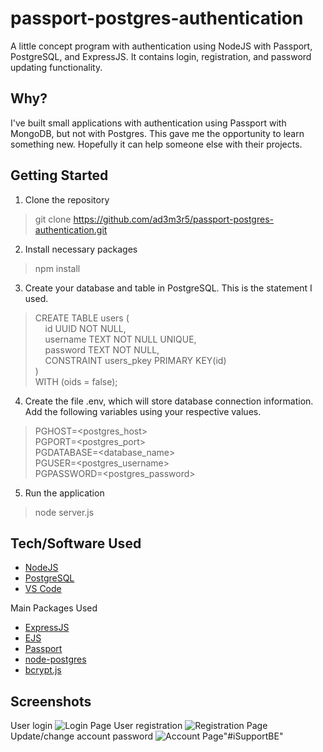 # passport-postgres-authentication
A little concept program with authentication using NodeJS with Passport, PostgreSQL, and ExpressJS. It contains login, registration, and password updating functionality.

## Why?
I've built small applications with authentication using Passport with MongoDB, but not with Postgres. This gave me the opportunity to learn something new. Hopefully it can help someone else with their projects.

## Getting Started

 1. Clone the repository

 > git clone https://github.com/ad3m3r5/passport-postgres-authentication.git

 2. Install necessary packages
 
>  npm install

3. Create your database and table in PostgreSQL. This is the statement I used.

> CREATE TABLE users (  
	&nbsp;&nbsp;&nbsp;&nbsp;id UUID NOT NULL,  
	&nbsp;&nbsp;&nbsp;&nbsp;username TEXT NOT NULL UNIQUE,  
	&nbsp;&nbsp;&nbsp;&nbsp;password TEXT NOT NULL,  
	&nbsp;&nbsp;&nbsp;&nbsp;CONSTRAINT users_pkey PRIMARY KEY(id)  
)  
WITH (oids = false);

 4. Create the file .env, which will store database connection information. Add the following variables using your respective values.

> PGHOST=<postgres_host>  
PGPORT=<postgres_port>  
PGDATABASE=<database_name>  
PGUSER=<postgres_username>  
PGPASSWORD=<postgres_password>  

 5. Run the application

>  node server.js

## Tech/Software Used

 - [NodeJS](https://nodejs.org/en/)
 - [PostgreSQL](https://www.postgresql.org/)
 - [VS Code](https://code.visualstudio.com/)

Main Packages Used

 - [ExpressJS](https://expressjs.com/)
 - [EJS](https://ejs.co/)
 - [Passport](http://www.passportjs.org/)
 - [node-postgres](https://node-postgres.com/)
 - [bcrypt.js](https://github.com/dcodeIO/bcrypt.js)


## Screenshots
User login
![Login Page](https://user-images.githubusercontent.com/11009228/72951557-d3ec8480-3d5c-11ea-8a76-8a133b21c073.png)
User registration
![Registration Page](https://user-images.githubusercontent.com/11009228/72951480-7a845580-3d5c-11ea-9a84-c68a0788a57b.png)
Update/change account password
![Account Page](https://user-images.githubusercontent.com/11009228/72951540-c0411e00-3d5c-11ea-9a73-230b40c12578.png)"#iSupportBE" 
